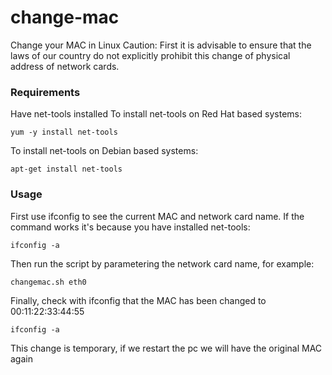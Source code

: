 # change-mac
Change your MAC in Linux
Caution: First it is advisable to ensure that the laws of our country do not explicitly prohibit this change of physical address of network cards.
### Requirements
Have net-tools installed
To install net-tools on Red Hat based systems:

<code>yum -y install net-tools</code>

To install net-tools on Debian based systems:

<code>apt-get install net-tools</code>
### Usage
First use ifconfig to see the current MAC and network card name. If the command works it's because you have installed net-tools:

<code>ifconfig -a</code>

Then run the script by parametering the network card name, for example:

<code>changemac.sh eth0</code>

Finally, check with ifconfig that the MAC has been changed to 00:11:22:33:44:55

<code>ifconfig -a</code>

This change is temporary, if we restart the pc we will have the original MAC again
